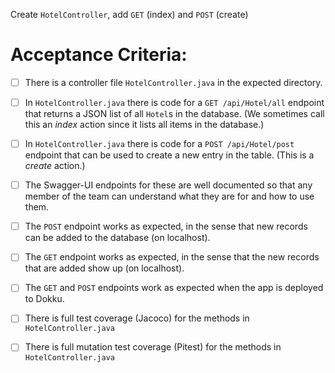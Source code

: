 Create `HotelController`, add `GET` (index) and `POST` (create)

# Acceptance Criteria:

- [ ] There is a controller file `HotelController.java`
      in the expected directory.
- [ ] In `HotelController.java` there is 
      code for a `GET /api/Hotel/all` endpoint 
      that returns a JSON list of all `Hotel`s in the database.
      (We sometimes call this an *index* action since it lists all
      items in the database.)
- [ ] In `HotelController.java` there is 
      code for a `POST /api/Hotel/post` endpoint
      that can be used to create a new entry in the table. (This
      is a *create* action.)
- [ ] The Swagger-UI endpoints for these are well documented so that
      any member of the team can understand what they are for and
      how to use them.
- [ ] The `POST` endpoint works as expected, in the sense that new
      records can be added to the database (on localhost).
- [ ] The `GET` endpoint works as expected, in the sense that the new
      records that are added show up (on localhost).
- [ ] The `GET` and `POST` endpoints work as expected when the 
      app is deployed to Dokku.
- [ ] There is full test coverage (Jacoco) for the methods in 
      `HotelController.java`
- [ ] There is full mutation test coverage (Pitest) for the methods in
      `HotelController.java`



